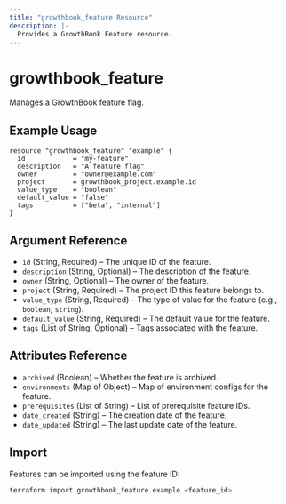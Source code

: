 ```yaml
---
title: "growthbook_feature Resource"
description: |-
  Provides a GrowthBook Feature resource.
---
```


# growthbook_feature

Manages a GrowthBook feature flag.

## Example Usage

```hcl
resource "growthbook_feature" "example" {
  id            = "my-feature"
  description   = "A feature flag"
  owner         = "owner@example.com"
  project       = growthbook_project.example.id
  value_type    = "boolean"
  default_value = "false"
  tags          = ["beta", "internal"]
}
```

## Argument Reference

- `id` (String, Required) – The unique ID of the feature.
- `description` (String, Optional) – The description of the feature.
- `owner` (String, Optional) – The owner of the feature.
- `project` (String, Required) – The project ID this feature belongs to.
- `value_type` (String, Required) – The type of value for the feature (e.g., `boolean`, `string`).
- `default_value` (String, Required) – The default value for the feature.
- `tags` (List of String, Optional) – Tags associated with the feature.

## Attributes Reference

- `archived` (Boolean) – Whether the feature is archived.
- `environments` (Map of Object) – Map of environment configs for the feature.
- `prerequisites` (List of String) – List of prerequisite feature IDs.
- `date_created` (String) – The creation date of the feature.
- `date_updated` (String) – The last update date of the feature.

## Import

Features can be imported using the feature ID:

```sh
terraform import growthbook_feature.example <feature_id>
```
